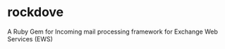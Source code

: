 rockdove
========

A Ruby Gem for Incoming mail processing framework for Exchange Web Services (EWS)